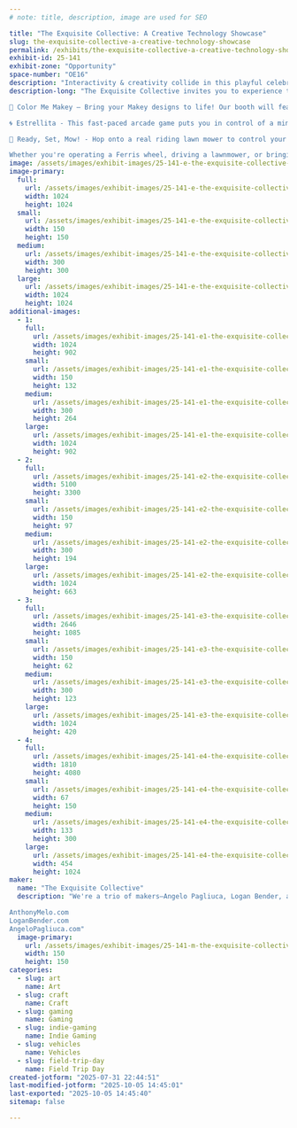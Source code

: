 ```yaml
---
# note: title, description, image are used for SEO

title: "The Exquisite Collective: A Creative Technology Showcase"
slug: the-exquisite-collective-a-creative-technology-showcase
permalink: /exhibits/the-exquisite-collective-a-creative-technology-showcase/
exhibit-id: 25-141
exhibit-zone: "Opportunity"
space-number: "OE16"
description: "Interactivity & creativity collide in this playful celebration of imagination & technology."
description-long: "The Exquisite Collective invites you to experience three joyful, hands-on exhibits that blend technology, art, and cultural inspiration.

🎨 Color Me Makey — Bring your Makey designs to life! Our booth will feature several stations where kids can color and decorate their own Makey, and then see it brought to life through the magic of projection mapping. We want to empower kids to feel like they can make anything they set their minds too, even if it's larger than they are! In order to do that, we'll help the kids use the drawings they've made to power up and fuel our magical, interactive, projecta-makey device that turns their creations into a statue they can take a photo with!

🌀 Estrellita - This fast-paced arcade game puts you in control of a mini Ferris wheel inspired by Latin American carnivals. Using just one lever, players must race against the clock as they load and unload passengers to keep the timer alive—balancing chaos and rhythm in a game that pulses with energy.

🌱 Ready, Set, Mow! - Hop onto a real riding lawn mower to control your in-game racer in this delightfully absurd and competitive arcade experience. Mow your way to victory and prove you’re the fastest in the neighborhood!

Whether you're operating a Ferris wheel, driving a lawnmower, or bringing a character to life, there’s something for everyone at our booth—a celebration of joy, imagination, and the power of making."
image: /assets/images/exhibit-images/25-141-e-the-exquisite-collective-a-creative-technology-showcase-color-me-makey-temp-300x300.png
image-primary: 
  full:
    url: /assets/images/exhibit-images/25-141-e-the-exquisite-collective-a-creative-technology-showcase-color-me-makey-temp-full.png
    width: 1024
    height: 1024
  small:
    url: /assets/images/exhibit-images/25-141-e-the-exquisite-collective-a-creative-technology-showcase-color-me-makey-temp-150x150.png
    width: 150
    height: 150
  medium:
    url: /assets/images/exhibit-images/25-141-e-the-exquisite-collective-a-creative-technology-showcase-color-me-makey-temp-300x300.png
    width: 300
    height: 300
  large:
    url: /assets/images/exhibit-images/25-141-e-the-exquisite-collective-a-creative-technology-showcase-color-me-makey-temp-1024x1024.png
    width: 1024
    height: 1024
additional-images: 
  - 1:
    full:
      url: /assets/images/exhibit-images/25-141-e1-the-exquisite-collective-a-creative-technology-showcase-gameplay-1-full.jpg
      width: 1024
      height: 902
    small:
      url: /assets/images/exhibit-images/25-141-e1-the-exquisite-collective-a-creative-technology-showcase-gameplay-1-150x132.jpg
      width: 150
      height: 132
    medium:
      url: /assets/images/exhibit-images/25-141-e1-the-exquisite-collective-a-creative-technology-showcase-gameplay-1-300x264.jpg
      width: 300
      height: 264
    large:
      url: /assets/images/exhibit-images/25-141-e1-the-exquisite-collective-a-creative-technology-showcase-gameplay-1-1024x902.jpg
      width: 1024
      height: 902
  - 2:
    full:
      url: /assets/images/exhibit-images/25-141-e2-the-exquisite-collective-a-creative-technology-showcase-readysetmow-logo-full.png
      width: 5100
      height: 3300
    small:
      url: /assets/images/exhibit-images/25-141-e2-the-exquisite-collective-a-creative-technology-showcase-readysetmow-logo-150x97.png
      width: 150
      height: 97
    medium:
      url: /assets/images/exhibit-images/25-141-e2-the-exquisite-collective-a-creative-technology-showcase-readysetmow-logo-300x194.png
      width: 300
      height: 194
    large:
      url: /assets/images/exhibit-images/25-141-e2-the-exquisite-collective-a-creative-technology-showcase-readysetmow-logo-1024x663.png
      width: 1024
      height: 663
  - 3:
    full:
      url: /assets/images/exhibit-images/25-141-e3-the-exquisite-collective-a-creative-technology-showcase-estrellita-logo-final-full.png
      width: 2646
      height: 1085
    small:
      url: /assets/images/exhibit-images/25-141-e3-the-exquisite-collective-a-creative-technology-showcase-estrellita-logo-final-150x62.png
      width: 150
      height: 62
    medium:
      url: /assets/images/exhibit-images/25-141-e3-the-exquisite-collective-a-creative-technology-showcase-estrellita-logo-final-300x123.png
      width: 300
      height: 123
    large:
      url: /assets/images/exhibit-images/25-141-e3-the-exquisite-collective-a-creative-technology-showcase-estrellita-logo-final-1024x420.png
      width: 1024
      height: 420
  - 4:
    full:
      url: /assets/images/exhibit-images/25-141-e4-the-exquisite-collective-a-creative-technology-showcase-pxl-20250616-184936394-2-full.jpg
      width: 1810
      height: 4080
    small:
      url: /assets/images/exhibit-images/25-141-e4-the-exquisite-collective-a-creative-technology-showcase-pxl-20250616-184936394-2-67x150.jpg
      width: 67
      height: 150
    medium:
      url: /assets/images/exhibit-images/25-141-e4-the-exquisite-collective-a-creative-technology-showcase-pxl-20250616-184936394-2-133x300.jpg
      width: 133
      height: 300
    large:
      url: /assets/images/exhibit-images/25-141-e4-the-exquisite-collective-a-creative-technology-showcase-pxl-20250616-184936394-2-454x1024.jpg
      width: 454
      height: 1024
maker: 
  name: "The Exquisite Collective"
  description: "We're a trio of makers—Angelo Pagliuca, Logan Bender, and Anthony Melo—who share a background in the themed entertainment industry, including time at Universal Creative’s R&D team. United by a passion for blending art, technology, and playful storytelling, we create interactive experiences that spark curiosity and joy. This year, we're teaming up to debut a new collaborative project alongside updated versions of two crowd favorites.

AnthonyMelo.com
LoganBender.com
AngeloPagliuca.com"
  image-primary:
    url: /assets/images/exhibit-images/25-141-m-the-exquisite-collective-a-creative-technology-showcase-group-icon-with-title-150x150.png
    width: 150
    height: 150
categories: 
  - slug: art
    name: Art
  - slug: craft
    name: Craft
  - slug: gaming
    name: Gaming
  - slug: indie-gaming
    name: Indie Gaming
  - slug: vehicles
    name: Vehicles
  - slug: field-trip-day
    name: Field Trip Day
created-jotform: "2025-07-31 22:44:51"
last-modified-jotform: "2025-10-05 14:45:01"
last-exported: "2025-10-05 14:45:40"
sitemap: false

---
```

